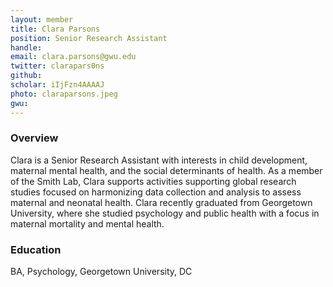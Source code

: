 ```yaml
---
layout: member
title: Clara Parsons
position: Senior Research Assistant
handle: 
email: clara.parsons@gwu.edu
twitter: clarapars0ns
github:
scholar: iIjFzn4AAAAJ
photo: claraparsons.jpeg
gwu: 
---
```


### Overview

Clara is a Senior Research Assistant with interests in child development, maternal mental health, and the social determinants of health. As a member of the Smith Lab, Clara supports activities supporting global research studies focused on harmonizing data collection and analysis to assess maternal and neonatal health. Clara recently graduated from Georgetown University, where she studied psychology and public health with a focus in maternal mortality and mental health. 

### Education
BA, Psychology, Georgetown University, DC